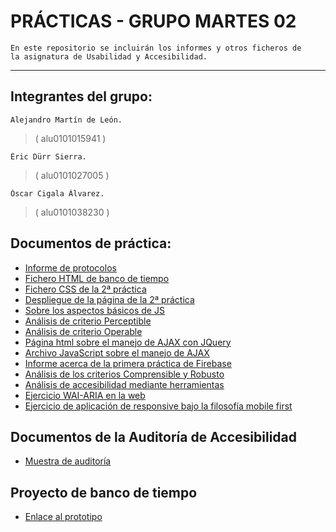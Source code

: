# PRÁCTICAS - GRUPO MARTES 02
    
    En este repositorio se incluirán los informes y otros ficheros de 
    la asignatura de Usabilidad y Accesibilidad. 
    
***

## Integrantes del grupo:
    Alejandro Martín de León.
>   ( alu0101015941 )
    
    Éric Dürr Sierra.
>   ( alu0101027005 )

    Óscar Cigala Álvarez.
>   ( alu0101038230 )

## Documentos de práctica:
 - [Informe de protocolos](../docs/INFORME-PROTOCOLOS.md)
 - [Fichero HTML de banco de tiempo](public/bdt_home.html)
 - [Fichero CSS de la 2ª práctica](public/media/css/web-page.css)
 - [Despliegue de la página de la 2ª práctica](https://ericds-info.github.io/UyA-Practicas/)
 - [Sobre los aspectos básicos de JS](../docs/INTRODUCCION-JS.md)
 - [Análisis de criterio Perceptible](../docs/PERCEPTIBLE.md)
 - [Análisis de criterio Operable](../docs/OPERABLE.md)
 - [Página html sobre el manejo de AJAX con JQuery](public/ajax-page.html)
 - [Archivo JavaScript sobre el manejo de AJAX](public/media/js/api-solitude.js)
 - [Informe acerca de la primera práctica de Firebase](../docs/FIREBASE-I.md)
 - [Análisis de los criterios Comprensible y Robusto](../docs/COMPRENSIBLE-ROBUSTO.md)
 - [Análisis de accesibilidad mediante herramientas](../docs/EVALUACION-AUTOMATICA.md)
 - [Ejercicio WAI-ARIA en la web](../docs/EJERCICIO-WAI-ARIA.md)
 - [Ejercicio de aplicación de responsive bajo la filosofía mobile first](../docs/RESPONSIVE.md)


## Documentos de la Auditoría de Accesibilidad
 - [Muestra de auditoría](../docs/AUDITORIA-MUESTRA.md)


## Proyecto de banco de tiempo
- [Enlace al prototipo](https://traday-362aa.web.app/)
